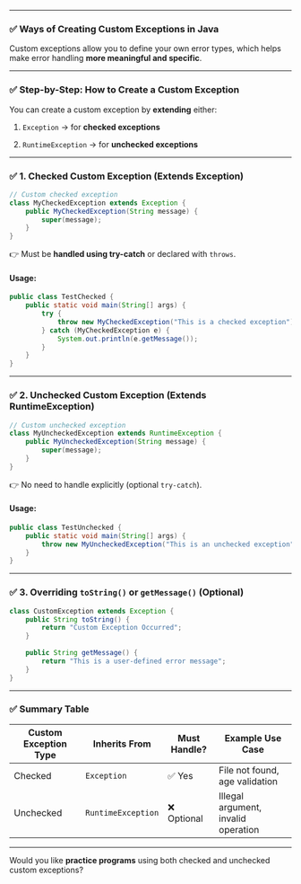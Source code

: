 

---


### ✅ Ways of Creating **Custom Exceptions** in Java

Custom exceptions allow you to define your own error types, which helps make error handling **more meaningful and specific**.

---

### ✅ Step-by-Step: How to Create a Custom Exception

You can create a custom exception by **extending** either:

1. `Exception` → for **checked exceptions**
    
2. `RuntimeException` → for **unchecked exceptions**
    

---

### ✅ 1. **Checked Custom Exception (Extends Exception)**

```java
// Custom checked exception
class MyCheckedException extends Exception {
    public MyCheckedException(String message) {
        super(message);
    }
}
```

👉 Must be **handled using try-catch** or declared with `throws`.

#### Usage:

```java
public class TestChecked {
    public static void main(String[] args) {
        try {
            throw new MyCheckedException("This is a checked exception");
        } catch (MyCheckedException e) {
            System.out.println(e.getMessage());
        }
    }
}
```

---

### ✅ 2. **Unchecked Custom Exception (Extends RuntimeException)**

```java
// Custom unchecked exception
class MyUncheckedException extends RuntimeException {
    public MyUncheckedException(String message) {
        super(message);
    }
}
```

👉 No need to handle explicitly (optional `try-catch`).

#### Usage:

```java
public class TestUnchecked {
    public static void main(String[] args) {
        throw new MyUncheckedException("This is an unchecked exception");
    }
}
```

---

### ✅ 3. **Overriding `toString()` or `getMessage()` (Optional)**

```java
class CustomException extends Exception {
    public String toString() {
        return "Custom Exception Occurred";
    }
	
    public String getMessage() {
        return "This is a user-defined error message";
    }
}
```

---

### ✅ Summary Table

|Custom Exception Type|Inherits From|Must Handle?|Example Use Case|
|---|---|---|---|
|Checked|`Exception`|✅ Yes|File not found, age validation|
|Unchecked|`RuntimeException`|❌ Optional|Illegal argument, invalid operation|

---

Would you like **practice programs** using both checked and unchecked custom exceptions?